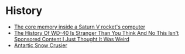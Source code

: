 # History
* [The core memory inside a Saturn V rocket's computer](http://www.righto.com/2020/03/the-core-memory-inside-saturn-v-rockets.html)
* [The History Of WD-40 Is Stranger Than You Think And No This Isn't Sponsored Content I Just Thought It Was Weird](https://jalopnik.com/the-history-of-wd-40-is-stranger-than-you-think-and-no-1841585147)
* [Antartic Snow Crusier](https://en.m.wikipedia.org/wiki/Antarctic_Snow_Cruiser)
